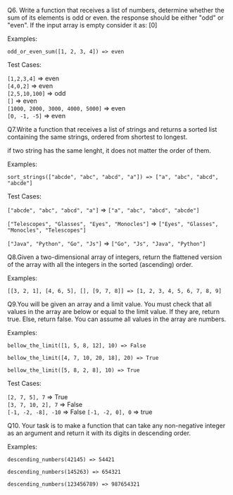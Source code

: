 Q6. Write a function that receives a list of numbers, determine whether the sum of its elements is odd or even. the response should be either "odd" or "even".
If the input array is empty consider it as: [0]

Examples:

```
odd_or_even_sum([1, 2, 3, 4]) => even
```

Test Cases:

```[1,2,3,4]``` => even     
```[4,0,2]``` => even       
```[2,5,10,100]``` => odd       
```[]``` => even        
```[1000, 2000, 3000, 4000, 5000]``` => even        
```[0, -1, -5]``` => even       


Q7.Write a function that receives a list of strings and returns
a sorted list containing the same strings, ordered from shortest 
to longest.

if two string has the same lenght, it does not matter the order of them.

Examples:

```sort_strings(["abcde", "abc", "abcd", "a"]) => ["a", "abc", "abcd", "abcde"]```


Test Cases:

```["abcde", "abc", "abcd", "a"]``` => ```["a", "abc", "abcd", "abcde"]```

```["Telescopes", "Glasses", "Eyes", "Monocles"]``` => ```["Eyes", "Glasses", "Monocles", "Telescopes"]```

```["Java", "Python", "Go", "Js"]``` => ```["Go", "Js", "Java", "Python"]```


Q8.Given a two-dimensional array of integers, return the flattened version of the array with all the integers in the sorted (ascending) order.

Examples:

```
[[3, 2, 1], [4, 6, 5], [], [9, 7, 8]] => [1, 2, 3, 4, 5, 6, 7, 8, 9]
```

Q9.You will be given an array and a limit value. You must check that all values in the array are below or equal to the limit value. If they are, return true. Else, return false.
You can assume all values in the array are numbers.

Examples:

```
bellow_the_limit([1, 5, 8, 12], 10) => False

bellow_the_limit([4, 7, 10, 20, 18], 20) => True

bellow_the_limit([5, 8, 2, 8], 10) => True
```

Test Cases:

```[2, 7, 5], 7``` => True      
```[3, 7, 10, 2], 7``` => False     
```[-1, -2, -8], -10``` => False
```[-1, -2, 0], 0``` => true


Q10. Your task is to make a function that can take any non-negative integer as an argument and return it with its digits in descending order.

Examples:

```
descending_numbers(42145) => 54421

descending_numbers(145263) => 654321

descending_numbers(123456789) => 987654321
```